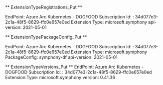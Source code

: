** ExtensionTypeRegistrations_Put **

EndPoint: Azure Arc Kubernetes - DOGFOOD
Subscription Id: : 34d077e3-2c1a-48f5-8629-ffc0e657e0ed
Extension Type: microsoft.symphony
api-version: 2021-05-01


** ExtensionTypePackageConfig_Put **

EndPoint: Azure Arc Kubernetes - DOGFOOD
Subscription Id: : 34d077e3-2c1a-48f5-8629-ffc0e657e0ed
Extension Type: microsoft.symphony
PackageConfig:  symphony-df
api-version: 2021-05-01

** ExtensionTypeVersions_Put **
EndPoint: Azure Arc Kubernetes - DOGFOOD
Subscription Id: : 34d077e3-2c1a-48f5-8629-ffc0e657e0ed
Extension Type: microsoft.symphony
version: 0.41.36
